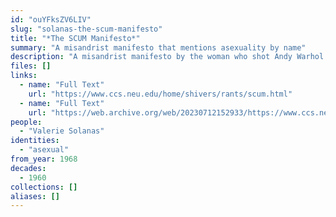 ```yaml
---
id: "ouYFksZV6LIV"
slug: "solanas-the-scum-manifesto"
title: "*The SCUM Manifesto*"
summary: "A misandrist manifesto that mentions asexuality by name"
description: "A misandrist manifesto by the woman who shot Andy Warhol that describes sex as a waste of time and mentions asexuality by name"
files: []
links:
  - name: "Full Text"
    url: "https://www.ccs.neu.edu/home/shivers/rants/scum.html"
  - name: "Full Text"
    url: "https://web.archive.org/web/20230712152933/https://www.ccs.neu.edu/home/shivers/rants/scum.html"
people:
  - "Valerie Solanas"
identities:
  - "asexual"
from_year: 1968
decades:
  - 1960
collections: []
aliases: []
---
```

